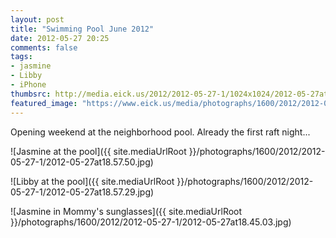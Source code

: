 ```yaml
---
layout: post
title: "Swimming Pool June 2012"
date: 2012-05-27 20:25
comments: false
tags: 
- jasmine
- Libby
- iPhone
thumbsrc: http://media.eick.us/2012/2012-05-27-1/1024x1024/2012-05-27at18.45.03.jpg
featured_image: "https://www.eick.us/media/photographs/1600/2012/2012-05-27-1/2012-05-27at18.57.50.jpg"
---
```

Opening weekend at the neighborhood pool.  Already the first raft night...




![Jasmine at the pool]({{ site.mediaUrlRoot }}/photographs/1600/2012/2012-05-27-1/2012-05-27at18.57.50.jpg)




![Libby at the pool]({{ site.mediaUrlRoot }}/photographs/1600/2012/2012-05-27-1/2012-05-27at18.57.29.jpg)




![Jasmine in Mommy's sunglasses]({{ site.mediaUrlRoot }}/photographs/1600/2012/2012-05-27-1/2012-05-27at18.45.03.jpg)

